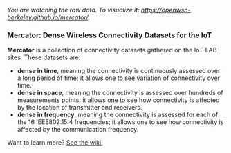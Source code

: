 _You are watching the raw data. To visualize it: https://openwsn-berkeley.github.io/mercator/._

### Mercator: Dense Wireless Connectivity Datasets for the IoT

**Mercator** is a collection of connectivity datasets gathered on the IoT-LAB sites. These datasets are:
* **dense in time**, meaning the connectivity is continuously assessed over a long period of time; it allows one to see variation of connectivity over time.
* **dense in space**, meaning the connectivity is assessed over hundreds of measurements points; it allows one to see how connectivity is affected by the location of transmitter and receivers.
* **dense in frequency**, meaning the connectivity is assessed for each of the 16 IEEE802.15.4 frequencies; it allows one to see how connectivity is affected by the communication frequency.

Want to learn more? [See the wiki.](https://github.com/openwsn-berkeley/mercator/wiki)

